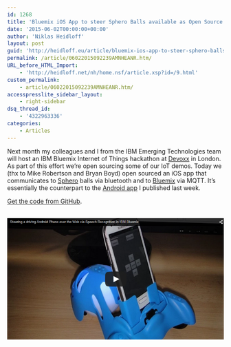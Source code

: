 ```yaml
---
id: 1268
title: 'Bluemix iOS App to steer Sphero Balls available as Open Source'
date: '2015-06-02T00:00:00+00:00'
author: 'Niklas Heidloff'
layout: post
guid: 'http://heidloff.eu/article/bluemix-ios-app-to-steer-sphero-balls-available-as-open-source/'
permalink: /article/06022015092239AMNHEANR.htm/
URL_before_HTML_Import:
    - 'http://heidloff.net/nh/home.nsf/article.xsp?id=/9.html'
custom_permalink:
    - article/06022015092239AMNHEANR.htm/
accesspresslite_sidebar_layout:
    - right-sidebar
dsq_thread_id:
    - '4322963336'
categories:
    - Articles
---
```


 Next month my colleagues and I from the IBM Emerging Technologies team will host an IBM Bluemix Internet of Things hackathon at [Devoxx](http://www.devoxx.co.uk/) in London. As part of this effort we’re open sourcing some of our IoT demos. Today we (thx to Mike Robertson and Bryan Boyd) open sourced an iOS app that communicates to [Sphero](http://www.gosphero.com/sphero/) balls via bluetooth and to [Bluemix](http://bluemix.net/) via MQTT. It’s essentially the counterpart to the [Android app](https://github.com/IBM-Bluemix/sphero-bluemix-android) I published last week.

[Get the code from GitHub](https://github.com/IBM-Bluemix/sphero-bluemix-ios).

[   
![image](/assets/img/2015/06/sphero.png)  ](https://www.youtube.com/watch?v=EmR9rdkkagQ)